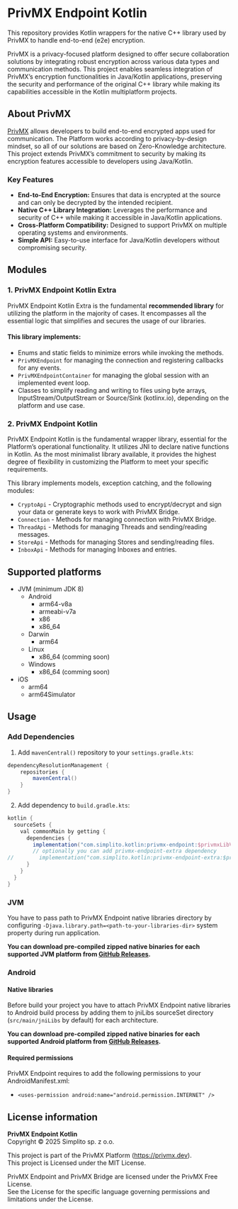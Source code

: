 # PrivMX Endpoint Kotlin

This repository provides Kotlin wrappers for the native C++ library used by PrivMX to handle
end-to-end (e2e) encryption.

PrivMX is a privacy-focused platform designed to offer secure collaboration solutions by integrating
robust encryption across various data types and communication methods. This project enables seamless
integration of PrivMX’s encryption functionalities in Java/Kotlin applications, preserving the
security and performance of the original C++ library while making its capabilities accessible in the
Kotlin multiplatform projects.

## About PrivMX

[PrivMX](https://privmx.dev) allows developers to build end-to-end encrypted apps used for
communication. The Platform works according to privacy-by-design mindset, so all of our solutions
are based on Zero-Knowledge architecture. This project extends PrivMX’s commitment to security by
making its encryption features accessible to developers using Java/Kotlin.

### Key Features

- **End-to-End Encryption:** Ensures that data is encrypted at the source and can only be decrypted
  by the intended recipient.
- **Native C++ Library Integration:** Leverages the performance and security of C++ while making it
  accessible in Java/Kotlin applications.
- **Cross-Platform Compatibility:** Designed to support PrivMX on multiple operating systems and
  environments.
- **Simple API:** Easy-to-use interface for Java/Kotlin developers without compromising security.

## Modules

### 1. PrivMX Endpoint Kotlin Extra

PrivMX Endpoint Kotlin Extra is the fundamental **recommended library** for utilizing the platform
in the majority of cases. It encompasses all the essential logic that simplifies and secures the
usage of our libraries.

#### This library implements:

- Enums and static fields to minimize errors while invoking the methods.
- `PrivMXEndpoint` for managing the connection and registering callbacks for any events.
- `PrivMXEndpointContainer` for managing the global session with an implemented event loop.
- Classes to simplify reading and writing to files using byte arrays, InputStream/OutputStream or
  Source/Sink (kotlinx.io), depending on the platform and use case.

### 2. PrivMX Endpoint Kotlin

PrivMX Endpoint Kotlin is the fundamental wrapper library, essential for the Platform’s operational
functionality. It utilizes JNI to declare native functions in Kotlin. As the most minimalist library
available, it provides the highest degree of flexibility in customizing the Platform to meet your
specific requirements.

This library implements models, exception catching, and the following modules:

- `CryptoApi` - Cryptographic methods used to encrypt/decrypt and sign your data or generate keys to
  work with PrivMX Bridge.
- `Connection` - Methods for managing connection with PrivMX Bridge.
- `ThreadApi` - Methods for managing Threads and sending/reading messages.
- `StoreApi` - Methods for managing Stores and sending/reading files.
- `InboxApi` - Methods for managing Inboxes and entries.

## Supported platforms

* JVM (minimum JDK 8)
  * Android
    * arm64-v8a
    * armeabi-v7a
    * x86
    * x86_64
  * Darwin
    * arm64
  * Linux
    * x86_64 (comming soon)
  * Windows
    * x86_64 (comming soon)
* iOS
  * arm64
  * arm64Simulator

## Usage

### Add Dependencies

1. Add `mavenCentral()` repository to your `settings.gradle.kts`:

```groovy
dependencyResolutionManagement {
    repositories {
        mavenCentral()
    }
}
```

2. Add dependency to `build.gradle.kts`:

```groovy
kotlin {
  sourceSets {
    val commonMain by getting {
      dependencies {
        implementation("com.simplito.kotlin:privmx-endpoint:$privmxLibVersion")
        // optionally you can add privmx-endpoint-extra dependency
//        implementation("com.simplito.kotlin:privmx-endpoint-extra:$privmxLibVersion")
      }
    }
  }
}
```

### JVM
You have to pass path to PrivMX Endpoint native libraries directory by configuring 
`-Djava.library.path=<path-to-your-libraries-dir>` system property during run application.

**You can download pre-compiled zipped native binaries for each supported JVM platform from [GitHub Releases](https://github.com/simplito/privmx-endpoint-kotlin/releases).**

### Android
#### Native libraries
Before build your project you have to attach PrivMX Endpoint native libraries to Android build process by adding them 
to jniLibs sourceSet directory (`src/main/jniLibs` by default) for each architecture.

**You can download pre-compiled zipped native binaries for each supported Android platform from [GitHub Releases](https://github.com/simplito/privmx-endpoint-kotlin/releases).**

#### Required permissions
PrivMX Endpoint requires to add the following permissions to your AndroidManifest.xml:
* `<uses-permission android:name="android.permission.INTERNET" />`  

## License information

**PrivMX Endpoint Kotlin**\
Copyright © 2025 Simplito sp. z o.o.

This project is part of the PrivMX Platform (https://privmx.dev). \
This project is Licensed under the MIT License.

PrivMX Endpoint and PrivMX Bridge are licensed under the PrivMX Free License.\
See the License for the specific language governing permissions and limitations under the License.